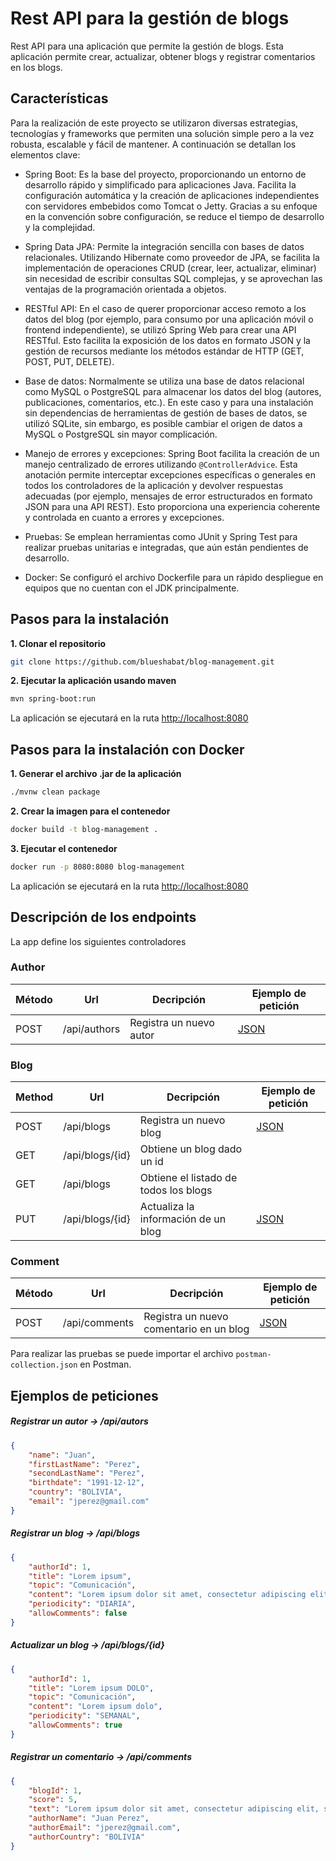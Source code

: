 # Rest API para la gestión de blogs

Rest API para una aplicación que permite la gestión de blogs. Esta aplicación permite crear, actualizar, obtener blogs y registrar comentarios en los blogs.

## Características

Para la realización de este proyecto se utilizaron diversas estrategias, tecnologías y frameworks que permiten una solución simple pero a la vez robusta, escalable y fácil de mantener. A continuación se detallan los elementos clave:

  + Spring Boot: Es la base del proyecto, proporcionando un entorno de desarrollo rápido y simplificado para aplicaciones Java. Facilita la configuración automática y la creación de aplicaciones independientes con servidores embebidos como Tomcat o Jetty. Gracias a su enfoque en la convención sobre configuración, se reduce el tiempo de desarrollo y la complejidad.

  + Spring Data JPA: Permite la integración sencilla con bases de datos relacionales. Utilizando Hibernate como proveedor de JPA, se facilita la implementación de operaciones CRUD (crear, leer, actualizar, eliminar) sin necesidad de escribir consultas SQL complejas, y se aprovechan las ventajas de la programación orientada a objetos.

  + RESTful API: En el caso de querer proporcionar acceso remoto a los datos del blog (por ejemplo, para consumo por una aplicación móvil o frontend independiente), se utilizó Spring Web para crear una API RESTful. Esto facilita la exposición de los datos en formato JSON y la gestión de recursos mediante los métodos estándar de HTTP (GET, POST, PUT, DELETE).

  + Base de datos: Normalmente se utiliza una base de datos relacional como MySQL o PostgreSQL para almacenar los datos del blog (autores, publicaciones, comentarios, etc.). En este caso y para una instalación sin dependencias de herramientas de gestión de bases de datos, se utilizó SQLite, sin embargo, es posible cambiar el origen de datos a MySQL o PostgreSQL sin mayor complicación.
  
  + Manejo de errores y excepciones: Spring Boot facilita la creación de un manejo centralizado de errores utilizando `@ControllerAdvice`. Esta anotación permite interceptar excepciones específicas o generales en todos los controladores de la aplicación y devolver respuestas adecuadas (por ejemplo, mensajes de error estructurados en formato JSON para una API REST). Esto proporciona una experiencia coherente y controlada en cuanto a errores y excepciones.

  + Pruebas: Se emplean herramientas como JUnit y Spring Test para realizar pruebas unitarias e integradas, que aún están pendientes de desarrollo.

  + Docker: Se configuró el archivo Dockerfile para un rápido despliegue en equipos que no cuentan con el JDK principalmente.

## Pasos para la instalación

**1. Clonar el repositorio**

```bash
git clone https://github.com/blueshabat/blog-management.git
```

**2. Ejecutar la aplicación usando maven**

```bash
mvn spring-boot:run
```
La aplicación se ejecutará en la ruta <http://localhost:8080>

## Pasos para la instalación con Docker

**1. Generar el archivo .jar de la aplicación**

```bash
./mvnw clean package
```

**2. Crear la imagen para el contenedor**

```bash
docker build -t blog-management .
```

**3. Ejecutar el contenedor**

```bash
docker run -p 8080:8080 blog-management
```

La aplicación se ejecutará en la ruta <http://localhost:8080>

## Descripción de los endpoints

La app define los siguientes controladores

### Author

| Método | Url | Decripción | Ejemplo de petición | 
| ------ | --- | ---------- | --------------------------- |
| POST   | /api/authors | Registra un nuevo autor  | [JSON](#add-author) |

### Blog

| Method | Url | Decripción | Ejemplo de petición |
| ------ | --- | ----------- | ------------------------- |
| POST    | /api/blogs | Registra un nuevo blog | [JSON](#add-blog) |
| GET    | /api/blogs/{id} | Obtiene un blog dado un id | |
| GET    | /api/blogs | Obtiene el listado de todos los blogs | |
| PUT    | /api/blogs/{id} | Actualiza la información de un blog | [JSON](#update-blog) |

### Comment

| Método | Url | Decripción | Ejemplo de petición | 
| ------ | --- | ---------- | --------------------------- |
| POST   | /api/comments | Registra un nuevo comentario en un blog  | [JSON](#add-comment) |

Para realizar las pruebas se puede importar el archivo `postman-collection.json` en Postman.

## Ejemplos de peticiones

##### <a id="add-author">Registrar un autor -> /api/autors</a>
```json
{
    "name": "Juan",
    "firstLastName": "Perez",
    "secondLastName": "Perez",
    "birthdate": "1991-12-12",
    "country": "BOLIVIA",
    "email": "jperez@gmail.com"
}
```

##### <a id="add-blog">Registrar un blog -> /api/blogs</a>
```json
{
    "authorId": 1,
    "title": "Lorem ipsum",
    "topic": "Comunicación",
    "content": "Lorem ipsum dolor sit amet, consectetur adipiscing elit, sed do eiusmod tempor incididunt ut labore et dolore magna aliqua. Ut enim ad minim veniam, quis nostrud exercitation ullamco laboris nisi ut aliquip ex ea commodo consequat. Duis aute irure dolor in reprehenderit in voluptate velit esse cillum dolore eu fugiat nulla pariatur. Excepteur sint occaecat cupidatat non proident, sunt in culpa qui officia deserunt mollit anim id est laborum.",
    "periodicity": "DIARIA",
    "allowComments": false
}
```

##### <a id="update-blog">Actualizar un blog -> /api/blogs/{id}</a>
```json
{
    "authorId": 1,
    "title": "Lorem ipsum DOLO",
    "topic": "Comunicación",
    "content": "Lorem ipsum dolo",
    "periodicity": "SEMANAL",
    "allowComments": true
}
```

##### <a id="add-comment">Registrar un comentario -> /api/comments</a>
```json
{
    "blogId": 1,
    "score": 5,
    "text": "Lorem ipsum dolor sit amet, consectetur adipiscing elit, sed do eiusmod tempor incididunt ut labore et dolore magna aliqua. Ut enim ad minim veniam, quis nostrud exercitation ullamco laboris nisi ut aliquip ex ea commodo consequat. Duis aute irure dolor in reprehenderit in voluptate velit esse cillum dolore eu fugiat nulla pariatur. Excepteur sint occaecat cupidatat non proident, sunt in culpa qui officia deserunt mollit anim id est laborum.",
    "authorName": "Juan Perez",
    "authorEmail": "jperez@gmail.com",
    "authorCountry": "BOLIVIA"
}
```
